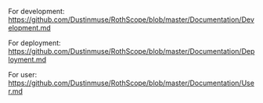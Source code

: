 For development: https://github.com/Dustinmuse/RothScope/blob/master/Documentation/Development.md

For deployment: https://github.com/Dustinmuse/RothScope/blob/master/Documentation/Deployment.md

For user: https://github.com/Dustinmuse/RothScope/blob/master/Documentation/User.md
